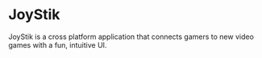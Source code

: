 # JoyStik
JoyStik is a cross platform application that connects gamers to new video games with a fun, intuitive UI.

